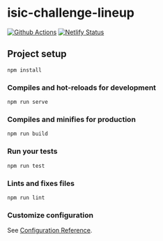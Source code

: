 # isic-challenge-lineup
[![Github Actions](https://github.com/sgratzl/isic-challenge-lineup/workflows/nodeci/badge.svg)](https://github.com/sgratzl/isic-challenge-lineup/actions)
[![Netlify Status](https://api.netlify.com/api/v1/badges/373a13b1-1480-4b3f-91e3-f2bc4f2f38c4/deploy-status)](https://app.netlify.com/sites/isic-challenge-lineup/deploys)

## Project setup
```
npm install
```

### Compiles and hot-reloads for development
```
npm run serve
```

### Compiles and minifies for production
```
npm run build
```

### Run your tests
```
npm run test
```

### Lints and fixes files
```
npm run lint
```

### Customize configuration
See [Configuration Reference](https://cli.vuejs.org/config/).
